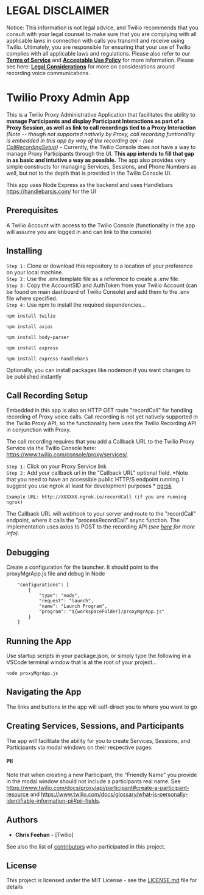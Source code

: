 # LEGAL DISCLAIMER

Notice: This information is not legal advice, and Twilio recommends that you consult with your legal counsel to make sure that you are complying with all applicable laws in connection with calls you transmit and receive using Twilio. Ultimately, you are responsible for ensuring that your use of Twilio complies with all applicable laws and regulations. Please also refer to our [**Terms of Service**](https://www.twilio.com/legal/tos>) and [**Acceptable Use Policy**](https://www.twilio.com/legal/aup) for more information. Please see here: [**Legal Considerations**](https://support.twilio.com/hc/en-us/articles/360011522553-Legal-Considerations-with-Recording-Voice-and-Video-Communications) for more on considerations around recording voice communications.


# Twilio Proxy Admin App

This is a Twilio Proxy Administrative Application that facilitates the ability to **manage Participants and display Participant Interactions as part of a Proxy Session, as well as link to call recordings tied to a Proxy Interaction** *(Note -- though not supported natively by Proxy, call recording funtionality is embedded in this app by way of the recording api - (see [CallRecordingSetup](#call-recording-setup))* - Currently, the Twilio Console does not have a way to manage Proxy Participants through the UI. **This app intends to fill that gap in as basic and intuitive a way as possible.** The app also provides very simple constructs for managing Services, Sessions, and Phone Numbers as well, but not to the depth that is provided in the Twilio Console UI.

This app uses Node Express as the backend and uses Handlebars https://handlebarsjs.com/ for the UI

## Prerequisites

A Twilio Account with access to the Twilio Console (functionality in the app will assume you are logged in and can link to the console)

## Installing

```Step 1:``` Clone or download this repository to a location of your preference on your local machine.<br> 
```Step 2:``` Use the .env.template file as a reference to create a .env file.<br>
```Step 3:``` Copy the AccountSID and AuthToken from your Twilio Account (can be found on main dashboard of Twilio Console) and add them to the .env file where specified.<br> 
```Step 4:``` Use npm to install the required dependencies...<br> 

```
npm install twilio
```
```
npm install axios
```
```
npm install body-parser
```
```
npm install express
```
```
npm install express-handlebars
```

Optionally, you can install packages like nodemon if you want changes to be published instantly

## Call Recording Setup

Embedded in this app is also an HTTP GET route "recordCall" for handling recording of Proxy voice calls. Call recording is not yet natively supported in the Twilio Proxy API, so the functionality here uses the Twilio Recording API in conjunction with Proxy.

The call recording requires that you add a Callback URL to the Twilio Proxy Service via the Twilio Console here: https://www.twilio.com/console/proxy/services/.

```Step 1:``` Click on your Proxy Service link<br>
```Step 2:``` Add your callback url in the "Callback URL" optional field. *Note that you need to have an accessible public HTTP/S endpoint running. I suggest you use ngrok at least for development purposes * [ngrok](https://ngrok.com/)<br>

```
Example URL: http://XXXXXX.ngrok.io/recordCall (if you are running ngrok)
```
The Callback URL will webhook to your server and route to the "recordCall" endpoint, where it calls the "processRecordCall" async function. The implementation uses axios to POST to the recording API *(see [here](https://www.twilio.com/docs/voice/api/recording#create-a-recording-resource) for more info)*.

## Debugging

Create a configuration for the launcher. It should point to the proxyMgrApp.js file and debug in Node
```
    "configurations": [
        {
            "type": "node",
            "request": "launch",
            "name": "Launch Program",
            "program": "${workspaceFolder}/proxyMgrApp.js"
        }
    ]
```

## Running the App

Use startup scripts in your package.json, or simply type the following in a VSCode terminal window that is at the root of your project...

```
node proxyMgrApp.js
```

## Navigating the App

The links and buttons in the app will self-direct you to where you want to go

## Creating Services, Sessions, and Participants

The app will facilitate the ability for you to create Services, Sessions, and Participants via modal windows on their respective pages.

#### PII
Note that when creating a new Participant, the "Friendly Name" you provide in the modal window should not include a participants real name. See https://www.twilio.com/docs/proxy/api/participant#create-a-participant-resource and https://www.twilio.com/docs/glossary/what-is-personally-identifiable-information-pii#pii-fields. 

## Authors

* **Chris Feehan** - [Twilio]

See also the list of [contributors](https://github.com/your/project/contributors) who participated in this project.

## License

This project is licensed under the MIT License - see the [LICENSE.md](LICENSE.md) file for details



